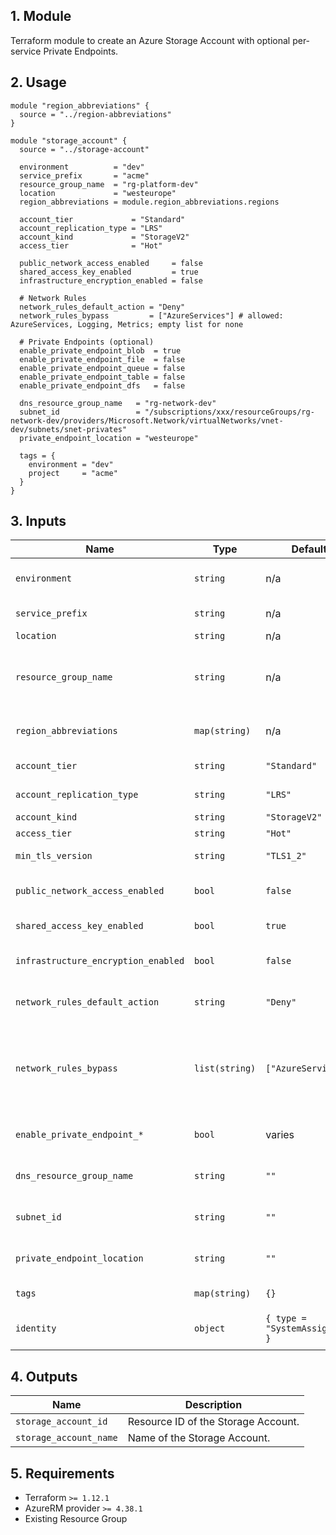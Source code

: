## 1. Module
Terraform module to create an Azure Storage Account with optional per-service Private Endpoints.

## 2. Usage
```hcl
module "region_abbreviations" {
  source = "../region-abbreviations"
}

module "storage_account" {
  source = "../storage-account"

  environment          = "dev"
  service_prefix       = "acme"
  resource_group_name  = "rg-platform-dev"
  location             = "westeurope"
  region_abbreviations = module.region_abbreviations.regions

  account_tier             = "Standard"
  account_replication_type = "LRS"
  account_kind             = "StorageV2"
  access_tier              = "Hot"

  public_network_access_enabled     = false
  shared_access_key_enabled         = true
  infrastructure_encryption_enabled = false

  # Network Rules
  network_rules_default_action = "Deny"
  network_rules_bypass         = ["AzureServices"] # allowed: AzureServices, Logging, Metrics; empty list for none

  # Private Endpoints (optional)
  enable_private_endpoint_blob  = true
  enable_private_endpoint_file  = false
  enable_private_endpoint_queue = false
  enable_private_endpoint_table = false
  enable_private_endpoint_dfs   = false

  dns_resource_group_name   = "rg-network-dev"
  subnet_id                 = "/subscriptions/xxx/resourceGroups/rg-network-dev/providers/Microsoft.Network/virtualNetworks/vnet-dev/subnets/snet-privates"
  private_endpoint_location = "westeurope"

  tags = {
    environment = "dev"
    project     = "acme"
  }
}
```

## 3. Inputs
| Name | Type | Default | Required | Description |
|------|------|---------|:--------:|-------------|
| `environment` | `string` | n/a | yes | Environment project (dev, qua or prd). |
| `service_prefix` | `string` | n/a | yes | Prefix or name of the project. |
| `location` | `string` | n/a | yes | Azure region. |
| `resource_group_name` | `string` | n/a | yes | Resource group in which to create the Storage Account. |
| `region_abbreviations` | `map(string)` | n/a | yes | Map of Azure locations to abbreviations. |
| `account_tier` | `string` | `"Standard"` | no | Storage account tier. |
| `account_replication_type` | `string` | `"LRS"` | no | Replication type. |
| `account_kind` | `string` | `"StorageV2"` | no | Account kind. |
| `access_tier` | `string` | `"Hot"` | no | Access tier. |
| `min_tls_version` | `string` | `"TLS1_2"` | no | Minimum TLS version. |
| `public_network_access_enabled` | `bool` | `false` | no | Allow public network access. |
| `shared_access_key_enabled` | `bool` | `true` | no | Enable shared access keys. |
| `infrastructure_encryption_enabled` | `bool` | `false` | no | Enable infrastructure encryption. |
| `network_rules_default_action` | `string` | `"Deny"` | no | Default network action (`Allow`, `Deny`). |
| `network_rules_bypass` | `list(string)` | `["AzureServices"]` | no | Services that can bypass storage network rules (`AzureServices`, `Logging`, `Metrics`). |
| `enable_private_endpoint_*` | `bool` | varies | no | Enable per-service Private Endpoints. |
| `dns_resource_group_name` | `string` | `""` | no | RG with Private DNS Zones for storage. |
| `subnet_id` | `string` | `""` | no | Subnet ID for the Private Endpoints. |
| `private_endpoint_location` | `string` | `""` | no | Location for the Private Endpoints. |
| `tags` | `map(string)` | `{}` | no | Tags to apply to resources. |
| `identity` | `object` | `{ type = "SystemAssigned" }` | no | Managed identity configuration. |

## 4. Outputs
| Name | Description |
|------|-------------|
| `storage_account_id` | Resource ID of the Storage Account. |
| `storage_account_name` | Name of the Storage Account. |

## 5. Requirements
- Terraform `>= 1.12.1`
- AzureRM provider `>= 4.38.1`
- Existing Resource Group


